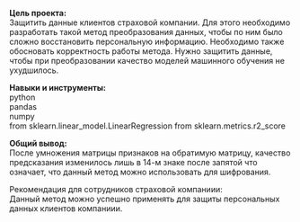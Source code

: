 **Цель проекта:**  
Защитить данные клиентов страховой компании. Для этого необходимо разработать такой метод преобразования данных, чтобы по ним было сложно восстановить персональную информацию. Необходимо также обосновать корректность работы метода.
Нужно защитить данные, чтобы при преобразовании качество моделей машинного обучения не ухудшилось. 

**Навыки и инструменты:**  
python  
pandas  
numpy  
from sklearn.linear_model.LinearRegression
from sklearn.metrics.r2_score

**Общий вывод:**  
После умножения матрицы признаков на обратимую матрицу, качество предсказания изменилось лишь в 14-м знаке после запятой что означает, что данный метод можно использовать для шифрования.

Рекомендация для сотрудников страховой компаниии:  
Данный метод можно успешно применять для защиты персональных данных клиентов компаниии.
